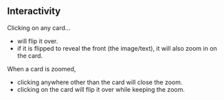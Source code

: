 ## Interactivity

Clicking on any card...
- will flip it over.
- if it is flipped to reveal the front (the image/text), it will also zoom in on the card.

When a card is zoomed,
- clicking anywhere other than the card will close the zoom.
- clicking on the card will flip it over while keeping the zoom.
